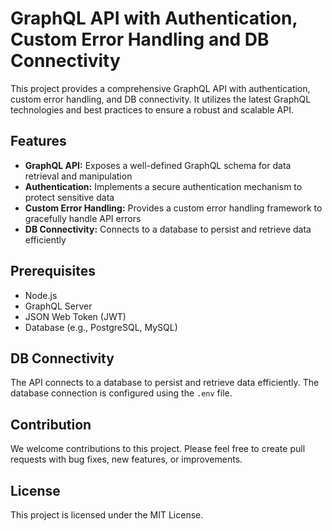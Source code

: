 # GraphQL API with Authentication, Custom Error Handling and DB Connectivity

This project provides a comprehensive GraphQL API with authentication, custom error handling, and DB connectivity. It utilizes the latest GraphQL technologies and best practices to ensure a robust and scalable API.

## Features

- **GraphQL API:** Exposes a well-defined GraphQL schema for data retrieval and manipulation
- **Authentication:** Implements a secure authentication mechanism to protect sensitive data
- **Custom Error Handling:** Provides a custom error handling framework to gracefully handle API errors
- **DB Connectivity:** Connects to a database to persist and retrieve data efficiently

## Prerequisites

- Node.js
- GraphQL Server
- JSON Web Token (JWT)
- Database (e.g., PostgreSQL, MySQL)

## DB Connectivity

The API connects to a database to persist and retrieve data efficiently. The database connection is configured using the `.env` file.

## Contribution

We welcome contributions to this project. Please feel free to create pull requests with bug fixes, new features, or improvements.

## License

This project is licensed under the MIT License.
